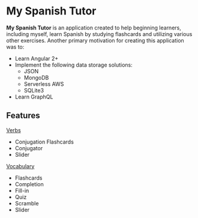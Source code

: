 # My Spanish Tutor

**My Spanish Tutor** is an application created to help beginning learners, including myself, learn Spanish by studying flashcards and utilizing various other exercises. Another primary motivation for creating this application was to:

* Learn Angular 2+
* Implement the following data storage solutions:
	* JSON
	* MongoDB
	* Serverless AWS
	* SQLite3
* Learn GraphQL


## Features

[Verbs](#Verbs "Verbs")

* Conjugation Flashcards
* Conjugator
* Slider

[Vocabulary](#Vocabulary "Verbs")

* Flashcards
* Completion
* Fill-in
* Quiz
* Scramble
* Slider
